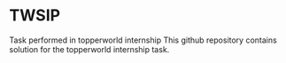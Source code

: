# TWSIP
Task performed in topperworld internship
This github repository contains solution for the topperworld internship task.
